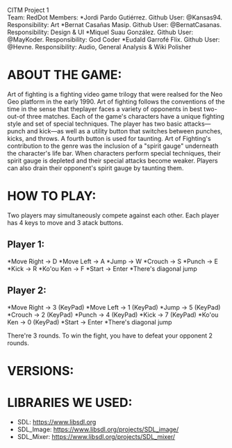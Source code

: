 ﻿CITM Project 1  
Team: RedDot
Members: 
*Jordi Pardo Gutiérrez. Github User: @Kansas94. Responsibility: Art 
*Bernat Casañas Masip. Github User: @BernatCasanas. Responsibility: Design & UI 
*Miquel Suau González. Github User: @MayKoder. Responsibility: God Coder 
*Eudald Garrofé Flix. Github User: @Hevne. Responsibility: Audio, General Analysis & Wiki Polisher 

# ABOUT THE GAME:

Art of fighting is a fighting video game trilogy that were realsed for the Neo Geo platform in the early 1990. Art of fighting follows the conventions of the time in the sense that theplayer faces a variety of opponents in best two-out-of three matches. Each of the game's characters have a unique fighting style and set of special techniques. The player has two basic attacks—punch and kick—as well as a utility button that switches between punches, kicks, and throws. A fourth button is used for taunting. Art of Fighting's contribution to the genre was the inclusion of a "spirit gauge" underneath the character's life bar. When characters perform special techniques, their spirit gauge is depleted and their special attacks become weaker. Players can also drain their opponent's spirit gauge by taunting them.

# HOW TO PLAY:

Two players may simultaneously compete against each other. Each player has 4 keys to move and 3 atack buttons.

## Player 1:
*Move Right -> D
*Move Left -> A
*Jump -> W
*Crouch -> S
*Punch -> E
*Kick -> R
*Ko'ou Ken -> F
*Start -> Enter
*There's diagonal jump
## Player 2:
*Move Right -> 3 (KeyPad)
*Move Left -> 1 (KeyPad)
*Jump -> 5 (KeyPad)
*Crouch -> 2 (KeyPad)
*Punch -> 4 (KeyPad)
*Kick -> 7 (KeyPad)
*Ko'ou Ken -> 0 (KeyPad)
*Start -> Enter
*There's diagonal jump

There're 3 rounds. To win the fight, you have to defeat your opponent 2 rounds.

# VERSIONS:

# LIBRARIES WE USED:

* SDL: https://www.libsdl.org
* SDL_Image: https://www.libsdl.org/projects/SDL_image/
* SDL_Mixer: https://www.libsdl.org/projects/SDL_mixer/


 